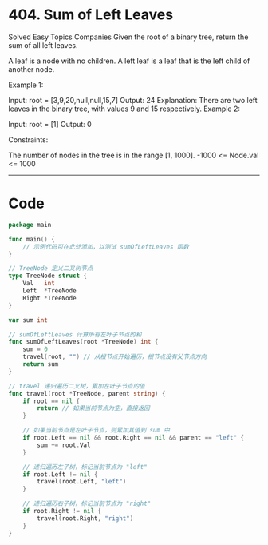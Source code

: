 # 404. Sum of Left Leaves
Solved
Easy
Topics
Companies
Given the root of a binary tree, return the sum of all left leaves.

A leaf is a node with no children. A left leaf is a leaf that is the left child of another node.

Example 1:

Input: root = [3,9,20,null,null,15,7]
Output: 24
Explanation: There are two left leaves in the binary tree, with values 9 and 15 respectively.
Example 2:

Input: root = [1]
Output: 0

Constraints:

The number of nodes in the tree is in the range [1, 1000].
-1000 <= Node.val <= 1000

---

# Code
```go
package main

func main() {
	// 示例代码可在此处添加，以测试 sumOfLeftLeaves 函数
}

// TreeNode 定义二叉树节点
type TreeNode struct {
	Val   int
	Left  *TreeNode
	Right *TreeNode
}

var sum int

// sumOfLeftLeaves 计算所有左叶子节点的和
func sumOfLeftLeaves(root *TreeNode) int {
	sum = 0
	travel(root, "") // 从根节点开始遍历，根节点没有父节点方向
	return sum
}

// travel 递归遍历二叉树，累加左叶子节点的值
func travel(root *TreeNode, parent string) {
	if root == nil {
		return // 如果当前节点为空，直接返回
	}

	// 如果当前节点是左叶子节点，则累加其值到 sum 中
	if root.Left == nil && root.Right == nil && parent == "left" {
		sum += root.Val
	}

	// 递归遍历左子树，标记当前节点为 "left"
	if root.Left != nil {
		travel(root.Left, "left")
	}

	// 递归遍历右子树，标记当前节点为 "right"
	if root.Right != nil {
		travel(root.Right, "right")
	}
}
```